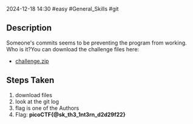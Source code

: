 2024-12-18
14:30
#easy #General_Skills #git
## Description
Someone's commits seems to be preventing the program from working. Who is it?You can download the challenge files here:

- [challenge.zip](https://artifacts.picoctf.net/c_titan/156/challenge.zip)

## Steps Taken
1. download files
2. look at the git log
3. flag is one of the Authors
4. Flag: **picoCTF{@sk_th3_1nt3rn_d2d29f22}**
